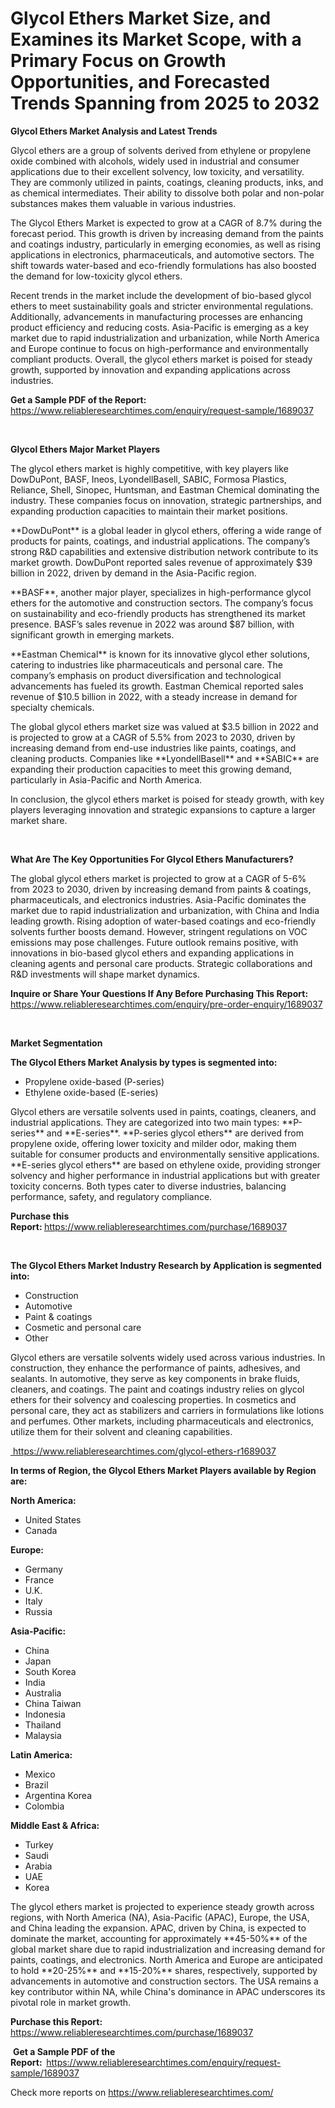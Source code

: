 <p><h1>Glycol Ethers Market Size, and Examines its Market Scope, with a Primary Focus on Growth Opportunities, and Forecasted Trends Spanning from 2025 to 2032</h1></p><p><strong>Glycol Ethers Market Analysis and Latest Trends</strong></p>
<p><p>Glycol ethers are a group of solvents derived from ethylene or propylene oxide combined with alcohols, widely used in industrial and consumer applications due to their excellent solvency, low toxicity, and versatility. They are commonly utilized in paints, coatings, cleaning products, inks, and as chemical intermediates. Their ability to dissolve both polar and non-polar substances makes them valuable in various industries.</p><p>The Glycol Ethers Market is expected to grow at a CAGR of 8.7% during the forecast period. This growth is driven by increasing demand from the paints and coatings industry, particularly in emerging economies, as well as rising applications in electronics, pharmaceuticals, and automotive sectors. The shift towards water-based and eco-friendly formulations has also boosted the demand for low-toxicity glycol ethers.</p><p>Recent trends in the market include the development of bio-based glycol ethers to meet sustainability goals and stricter environmental regulations. Additionally, advancements in manufacturing processes are enhancing product efficiency and reducing costs. Asia-Pacific is emerging as a key market due to rapid industrialization and urbanization, while North America and Europe continue to focus on high-performance and environmentally compliant products. Overall, the glycol ethers market is poised for steady growth, supported by innovation and expanding applications across industries.</p></p>
<p><strong>Get a Sample PDF of the Report:&nbsp;</strong> <a href="https://www.reliableresearchtimes.com/enquiry/request-sample/1689037?utm_campaign=2202&utm_medium=2&utm_source=Github&utm_content=ia&utm_term=25012025&utm_id=glycol-ethers">https://www.reliableresearchtimes.com/enquiry/request-sample/1689037</a></p>
<p>&nbsp;</p>
<p><strong>Glycol Ethers Major Market Players</strong></p>
<p><p>The glycol ethers market is highly competitive, with key players like DowDuPont, BASF, Ineos, LyondellBasell, SABIC, Formosa Plastics, Reliance, Shell, Sinopec, Huntsman, and Eastman Chemical dominating the industry. These companies focus on innovation, strategic partnerships, and expanding production capacities to maintain their market positions.</p><p>**DowDuPont** is a global leader in glycol ethers, offering a wide range of products for paints, coatings, and industrial applications. The company’s strong R&D capabilities and extensive distribution network contribute to its market growth. DowDuPont reported sales revenue of approximately $39 billion in 2022, driven by demand in the Asia-Pacific region.</p><p>**BASF**, another major player, specializes in high-performance glycol ethers for the automotive and construction sectors. The company’s focus on sustainability and eco-friendly products has strengthened its market presence. BASF’s sales revenue in 2022 was around $87 billion, with significant growth in emerging markets.</p><p>**Eastman Chemical** is known for its innovative glycol ether solutions, catering to industries like pharmaceuticals and personal care. The company’s emphasis on product diversification and technological advancements has fueled its growth. Eastman Chemical reported sales revenue of $10.5 billion in 2022, with a steady increase in demand for specialty chemicals.</p><p>The global glycol ethers market size was valued at $3.5 billion in 2022 and is projected to grow at a CAGR of 5.5% from 2023 to 2030, driven by increasing demand from end-use industries like paints, coatings, and cleaning products. Companies like **LyondellBasell** and **SABIC** are expanding their production capacities to meet this growing demand, particularly in Asia-Pacific and North America.</p><p>In conclusion, the glycol ethers market is poised for steady growth, with key players leveraging innovation and strategic expansions to capture a larger market share.</p></p>
<p>&nbsp;</p>
<p><strong>What Are The Key Opportunities For Glycol Ethers Manufacturers?</strong></p>
<p><p>The global glycol ethers market is projected to grow at a CAGR of 5-6% from 2023 to 2030, driven by increasing demand from paints & coatings, pharmaceuticals, and electronics industries. Asia-Pacific dominates the market due to rapid industrialization and urbanization, with China and India leading growth. Rising adoption of water-based coatings and eco-friendly solvents further boosts demand. However, stringent regulations on VOC emissions may pose challenges. Future outlook remains positive, with innovations in bio-based glycol ethers and expanding applications in cleaning agents and personal care products. Strategic collaborations and R&D investments will shape market dynamics.</p></p>
<p><strong>Inquire or Share Your Questions If Any Before Purchasing This Report:</strong> <a href="https://www.reliableresearchtimes.com/enquiry/pre-order-enquiry/1689037?utm_campaign=2202&utm_medium=2&utm_source=Github&utm_content=ia&utm_term=25012025&utm_id=glycol-ethers">https://www.reliableresearchtimes.com/enquiry/pre-order-enquiry/1689037</a></p>
<p>&nbsp;</p>
<p><strong>Market Segmentation</strong></p>
<p><strong>The Glycol Ethers Market Analysis by types is segmented into:</strong></p>
<p><ul><li>Propylene oxide-based (P-series)</li><li>Ethylene oxide-based (E-series)</li></ul></p>
<p><p>Glycol ethers are versatile solvents used in paints, coatings, cleaners, and industrial applications. They are categorized into two main types: **P-series** and **E-series**. **P-series glycol ethers** are derived from propylene oxide, offering lower toxicity and milder odor, making them suitable for consumer products and environmentally sensitive applications. **E-series glycol ethers** are based on ethylene oxide, providing stronger solvency and higher performance in industrial applications but with greater toxicity concerns. Both types cater to diverse industries, balancing performance, safety, and regulatory compliance.</p></p>
<p><strong>Purchase this Report:&nbsp;</strong><a href="https://www.reliableresearchtimes.com/purchase/1689037?utm_campaign=2202&utm_medium=2&utm_source=Github&utm_content=ia&utm_term=25012025&utm_id=glycol-ethers">https://www.reliableresearchtimes.com/purchase/1689037</a></p>
<p>&nbsp;</p>
<p><strong>The Glycol Ethers Market Industry Research by Application is segmented into:</strong></p>
<p><ul><li>Construction</li><li>Automotive</li><li>Paint & coatings</li><li>Cosmetic and personal care</li><li>Other</li></ul></p>
<p><p>Glycol ethers are versatile solvents widely used across various industries. In construction, they enhance the performance of paints, adhesives, and sealants. In automotive, they serve as key components in brake fluids, cleaners, and coatings. The paint and coatings industry relies on glycol ethers for their solvency and coalescing properties. In cosmetics and personal care, they act as stabilizers and carriers in formulations like lotions and perfumes. Other markets, including pharmaceuticals and electronics, utilize them for their solvent and cleaning capabilities.</p></p>
<p><a href="https://www.reliableresearchtimes.com/glycol-ethers-r1689037?utm_campaign=2202&utm_medium=2&utm_source=Github&utm_content=ia&utm_term=25012025&utm_id=glycol-ethers">&nbsp;https://www.reliableresearchtimes.com/glycol-ethers-r1689037</a></p>
<p><strong>In terms of Region, the Glycol Ethers Market Players available by Region are:</strong></p>
<p>
    <p> <strong> North America: </strong>
        <ul>
            <li>United States</li>
            <li>Canada</li>
        </ul>
        </p> 
    <p> <strong> Europe: </strong>
        <ul>
            <li>Germany</li>
            <li>France</li>
            <li>U.K.</li>
            <li>Italy</li>
            <li>Russia</li>
        </ul>
        </p> 
    <p> <strong> Asia-Pacific: </strong>
        <ul>
            <li>China</li>
            <li>Japan</li>
            <li>South Korea</li>
            <li>India</li>
            <li>Australia</li>
            <li>China Taiwan</li>
            <li>Indonesia</li>
            <li>Thailand</li>
            <li>Malaysia</li>
        </ul>
        </p> 
    <p> <strong> Latin America: </strong>
        <ul>
            <li>Mexico</li>
            <li>Brazil</li>
            <li>Argentina Korea</li>
            <li>Colombia</li>
        </ul>
        </p> 
    <p> <strong> Middle East & Africa: </strong>
        <ul>
            <li>Turkey</li>
            <li>Saudi</li>
            <li>Arabia</li>
            <li>UAE</li>
            <li>Korea</li>
        </ul>
    </p>
    </p>
<p><p>The glycol ethers market is projected to experience steady growth across regions, with North America (NA), Asia-Pacific (APAC), Europe, the USA, and China leading the expansion. APAC, driven by China, is expected to dominate the market, accounting for approximately **45-50%** of the global market share due to rapid industrialization and increasing demand for paints, coatings, and electronics. North America and Europe are anticipated to hold **20-25%** and **15-20%** shares, respectively, supported by advancements in automotive and construction sectors. The USA remains a key contributor within NA, while China's dominance in APAC underscores its pivotal role in market growth.</p></p>
<p><strong>Purchase this Report: </strong><a href="https://www.reliableresearchtimes.com/purchase/1689037?utm_campaign=2202&utm_medium=2&utm_source=Github&utm_content=ia&utm_term=25012025&utm_id=glycol-ethers">https://www.reliableresearchtimes.com/purchase/1689037</a></p>
<p>&nbsp;<strong>Get a Sample PDF of the Report:&nbsp;&nbsp;</strong><a href="https://www.reliableresearchtimes.com/enquiry/request-sample/1689037?utm_campaign=2202&utm_medium=2&utm_source=Github&utm_content=ia&utm_term=25012025&utm_id=glycol-ethers">https://www.reliableresearchtimes.com/enquiry/request-sample/1689037</a></p>
<p><strong></strong></p>
<p>Check more reports on <a href="https://www.reliableresearchtimes.com/?utm_campaign=2202&utm_medium=2&utm_source=Github&utm_content=ia&utm_term=25012025&utm_id=glycol-ethers">https://www.reliableresearchtimes.com/</a></p>